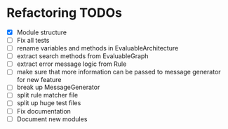 # Refactoring TODOs

- [x] Module structure
- [ ] Fix all tests
- [ ] rename variables and methods in EvaluableArchitecture
- [ ] extract search methods from EvaluableGraph
- [ ] extract error message logic from Rule
- [ ] make sure that more information can be passed to message generator for new feature
- [ ] break up MessageGenerator
- [ ] split rule matcher file
- [ ] split up huge test files
- [ ] Fix documentation
- [ ] Document new modules